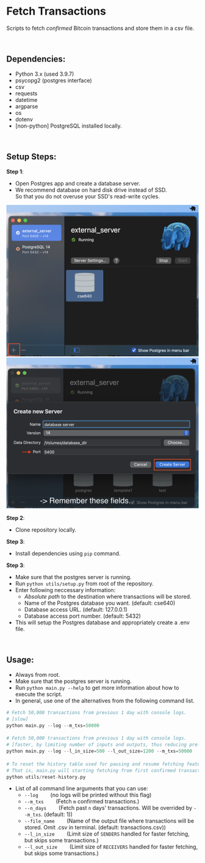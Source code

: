 # Fetch Transactions

Scripts to fetch *confirmed* Bitcoin transactions and store them in a csv file.

<br />

## Dependencies:
- Python 3.x (used 3.9.7)
- psycopg2 (postgres interface)
- csv
- requests
- datetime
- argparse
- os
- dotenv
- [non-python] PostgreSQL installed locally.

<br />

## Setup Steps:

**Step 1**:
- Open Postgres app and create a database server.
- We recommend database on hard disk drive instead of SSD.<br />So that you do not overuse your SSD's read-write cycles.

<img src="https://github.com/UB-CSE-640-Blockchain-Analysis/fetch/blob/assests/step1.png?raw=true" width="512"/>

<img src="https://github.com/UB-CSE-640-Blockchain-Analysis/fetch/blob/assests/step2.png?raw=true" width="512"/>

<br />

**Step 2**:
- Clone repository locally.

**Step 3**:
- Install dependencies using `pip` command.

**Step 3**:
- Make sure that the postgres server is running.
- Run `python utils/setup.py` from root of the repository.
- Enter following neccessary information:
  - *Absolute path* to the destination where transactions will be stored.
  - Name of the Postgres database you want. (default: cse640)
  - Database access URL. (default: 127.0.0.1)
  - Database access port number. (default: 5432)
- This will setup the Postgres database and appropriately create a .env file.

<br />

## Usage:
- Always from root.
- Make sure that the postgres server is running.
- Run `python main.py --help` to get more information about how to execute the script.
- In general, use one of the alternatives from the following command list.
```python
# Fetch 50,000 transactions from previous 1 day with console logs. 
# [slow]
python main.py --log --m_txs=50000

# Fetch 50,000 transactions from previous 1 day with console logs. 
# [faster, by limiting number of inputs and outputs, thus reducing pre-processing]
python main.py --log --l_in_size=500 --l_out_size=1200 --m_txs=50000

# To reset the history table used for pausing and resume fetching feature.
# That is, main.py will starting fetching from first confirmed transactions.
python utils/reset-history.py
```
- List of all command line arguments that you can use:
  - `--log` &emsp;&emsp;(no logs will be printed without this flag)
  - `--m_txs` &emsp;&emsp;(Fetch `m` confirmed transactions.)
  - `--n_days` &emsp;&emsp;(Fetch past `n` days' transactions. Will be overrided by `--m_txs`. (default: 1))
  - `--file_name` &emsp;&emsp;(Name of the output file where transactions will be stored. Omit .csv in terminal. (default: transactions.csv))
  - `--l_in_size` &emsp;&emsp;(Limit size of `SENDERS` handled for faster fetching, but skips some transactions.)
  - `--l_out_size` &emsp;&emsp;(Limit size of `RECEIVERS` handled for faster fetching, but skips some transactions.)